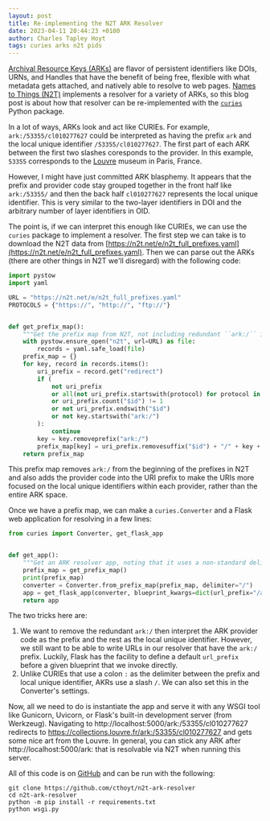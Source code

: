 ```yaml
---
layout: post
title: Re-implementing the N2T ARK Resolver
date: 2023-04-11 20:44:23 +0100
author: Charles Tapley Hoyt
tags: curies arks n2t pids
---
```

[Archival Resource Keys (ARKs)](https://arks.org/) are flavor of persistent identifiers
like DOIs, URNs, and Handles that have the benefit of being free, flexible with what
metadata gets attached, and natively able to resolve to web pages. [Names to Things (N2T)](https://n2t.net)
implements a resolver for a variety of ARKs, so this blog post is about how that resolver can be
re-implemented with the [`curies`](https://github.com/cthoyt/curies/) Python package.

In a lot of ways, ARKs look and act like CURIEs. For example, `ark:/53355/cl010277627` could be interpreted
as having the prefix `ark` and the local unique identifier `/53355/cl010277627`. The first part of each ARK
between the first two slashes coresponds to the provider. In this example, `53355` corresponds to the
[Louvre](https://www.louvre.fr/en) museum in Paris, France.

However, I might have just committed ARK blasphemy. It appears that the prefix and provider code stay grouped
together in the front half like `ark:/53355/` and then the back half `cl010277627` represents the local unique
identifier. This is very similar to the two-layer identifiers in DOI and the arbitrary number of layer identifiers in
OID.

The point is, if we can interpret this enough like CURIEs, we can use the `curies` package to implement a resolver.
The first step we can take is to download the N2T data
from [https://n2t.net/e/n2t_full_prefixes.yaml](https://n2t.net/e/n2t_full_prefixes.yaml). Then we can parse out
the ARKs (there are other things in N2T we'll disregard) with the following code:

```python
import pystow
import yaml

URL = "https://n2t.net/e/n2t_full_prefixes.yaml"
PROTOCOLS = {"https://", "http://", "ftp://"}


def get_prefix_map():
    """Get the prefix map from N2T, not including redundant ``ark:/`` in prefixes."""
    with pystow.ensure_open("n2t", url=URL) as file:
        records = yaml.safe_load(file)
    prefix_map = {}
    for key, record in records.items():
        uri_prefix = record.get("redirect")
        if (
            not uri_prefix
            or all(not uri_prefix.startswith(protocol) for protocol in PROTOCOLS)
            or uri_prefix.count("$id") != 1
            or not uri_prefix.endswith("$id")
            or not key.startswith("ark:/")
        ):
            continue
        key = key.removeprefix("ark:/")
        prefix_map[key] = uri_prefix.removesuffix("$id") + "/" + key + "/"
    return prefix_map
```

This prefix map removes `ark:/` from the beginning of the prefixes in N2T and also adds the provider code into the
URI prefix to make the URIs more focused on the local unique identifiers within each provider, rather than the
entire ARK space.

Once we have a prefix map, we can make a `curies.Converter` and a Flask web application for resolving in a few lines:

```python
from curies import Converter, get_flask_app


def get_app():
    """Get an ARK resolver app, noting that it uses a non-standard delimiter and URL prefix."""
    prefix_map = get_prefix_map()
    print(prefix_map)
    converter = Converter.from_prefix_map(prefix_map, delimiter="/")
    app = get_flask_app(converter, blueprint_kwargs=dict(url_prefix="/ark:"))
    return app
```

The two tricks here are:

1. We want to remove the redundant `ark:/` then interpret the ARK provider code as the prefix and the rest as the local
   unique identifier. However, we still want to be able to write URLs in our resolver that have the `ark:/` prefix.
   Luckily, Flask has the facility to define a default `url_prefix` before a given blueprint that we invoke directly.
2. Unlike CURIEs that use a colon `:` as the delimiter between the prefix and local unique identifier, AKRs use a
   slash `/`. We can also set this in the Converter's settings.

Now, all we need to do is instantiate the app and serve it with any WSGI tool like Gunicorn, Uvicorn, or Flask's
built-in development server (from Werkzeug).
Navigating to http://localhost:5000/ark:/53355/cl010277627
redirects to https://collections.louvre.fr/ark:/53355/cl010277627 and gets some nice art from the Louvre.
In general, you can stick any ARK after http://localhost:5000/ark: that is resolvable via N2T when running this server.

All of this code is on [GitHub](https://github.com/cthoyt/n2t-ark-resolver/tree/main) and can be run with the following:

```shell
git clone https://github.com/cthoyt/n2t-ark-resolver
cd n2t-ark-resolver
python -m pip install -r requirements.txt
python wsgi.py
```
